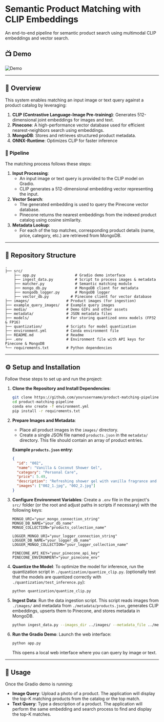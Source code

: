 # Semantic Product Matching with CLIP Embeddings

An end-to-end pipeline for semantic product search using multimodal CLIP embeddings and vector search.

## 📺 Demo

![Demo](./media/full_demo.gif)

---

## 🚀 Overview

This system enables matching an input image or text query against a product catalog by leveraging:

1.  **CLIP (Contrastive Language-Image Pre-training)**: Generates 512-dimensional joint embeddings for images and text.
2.  **Pinecone**: A high-performance vector database used for efficient nearest-neighbors search using embeddings.
3.  **MongoDB**: Stores and retrieves structured product metadata.
4.  **ONNX-Runtime**: Optimizes CLIP for faster inference

### 🔄 Pipeline

The matching process follows these steps:

1.  **Input Processing**:
    *   An input image or text query is provided to the CLIP model on Gradio.
    *   CLIP generates a 512-dimensional embedding vector representing the input.
2.  **Vector Search**:
    *   The generated embedding is used to query the Pinecone vector database.
    *   Pinecone returns the nearest embeddings from the indexed product catalog using cosine similarity.
3.  **Metadata Lookup**:
    *   For each of the top matches, corresponding product details (name, price, category, etc.) are retrieved from MongoDB.

---

## 📂 Repository Structure

```
.
├── src/        
    ├── app.py                  # Gradio demo interface
    ├── ingest_data.py          # Script to process images & metadata
    ├── matcher.py              # Semantic matching module
    ├── mongo_db.py             # MongoDB client for metadata
    ├── mongodb_logger.py       # MongoDB logger
    ├── vector_db.py          # Pinecone client for vector database
├── images/                 # Product images (for ingestion)
├── example_query_images/   # Example query images
├── media/                  # Demo GIFs and other assets
├── metadata/               # JSON metadata files
├── models/                 # For storing quantized onnx models (FP32 & FP16)
├── quantization/           # Scripts for model quantization    
├── environment.yml         # Conda environment file
├── README.md               # Readme
├── .env                    # Environment file with API keys for Pinecone & MongoDB
└── requirements.txt        # Python dependencies

```

---

## ⚙️ Setup and Installation

Follow these steps to set up and run the project:

1.  **Clone the Repository and Install Dependencies**:
    ```bash
    git clone https://github.com/yourusername/product-matching-pipeline.git
    cd product-matching-pipeline
    conda env create -f environment.yml
    pip install -r requirements.txt
    ```

2.  **Prepare Images and Metadata**:
    *   Place all product images in the `images/` directory.
    *   Create a single JSON file named `products.json` in the `metadata/` directory. This file should contain an array of product entries.

    **Example `products.json` entry**:
    ```json
    {
      "id": "002",
      "name": "Vanilla & Coconut Shower Gel",
      "category": "Personal Care",
      "price": 5.49,
      "description": "Refreshing shower gel with vanilla fragrance and coconut extracts.",
      "images": ["002_1.jpg", "002_2.jpg"]
    }
    ```

3.  **Configure Environment Variables**:
    Create a `.env` file in the project's `src/` folder (or the root and adjust paths in scripts if necessary) with the following keys:
    ```env
    MONGO_URI="your_mongo_connection_string"
    MONGO_DB_NAME="your_db_name"
    MONGO_COLLECTION="products_collection_name"

    LOGGER_MONGO_URI="your_logger_connection_string"
    LOGGER_DB_NAME="your_logger_db_name"
    LOGGER_MONGO_COLLECTION="your_logger_collection_name"

    PINECONE_API_KEY="your_pinecone_api_key"
    PINECONE_ENVIRONMENT="your_pinecone_env"
    ```
4.  **Quantize the Model**:
    To optimize the model for inference, run the quantization script in `./quantization/quantize_clip.py`. (optionally test that the models are quantized correctly with `./quantization/test_inference.py`):
    ```bash
    python quantization/quantize_clip.py
    ```

5.  **Ingest Data**:
    Run the data ingestion script. This script reads images from `./images/` and metadata from `./metadata/products.json`, generates CLIP embeddings, upserts them to Pinecone, and stores metadata in MongoDB.
    ```bash
    python ingest_data.py --images_dir ../images/ --metadata_file ../metadata/products.json 
    ```


6.  **Run the Gradio Demo**:
    Launch the web interface:
    ```bash
    python app.py
    ```
    This opens a local web interface where you can query by image or text.

---

## 📝 Usage

Once the Gradio demo is running:

*   **Image Query**: Upload a photo of a product. The application will display the top-K matching products from the catalog or the top match.
*   **Text Query**: Type a description of a product. The application will perform the same embedding and search process to find and display the top-K matches.

